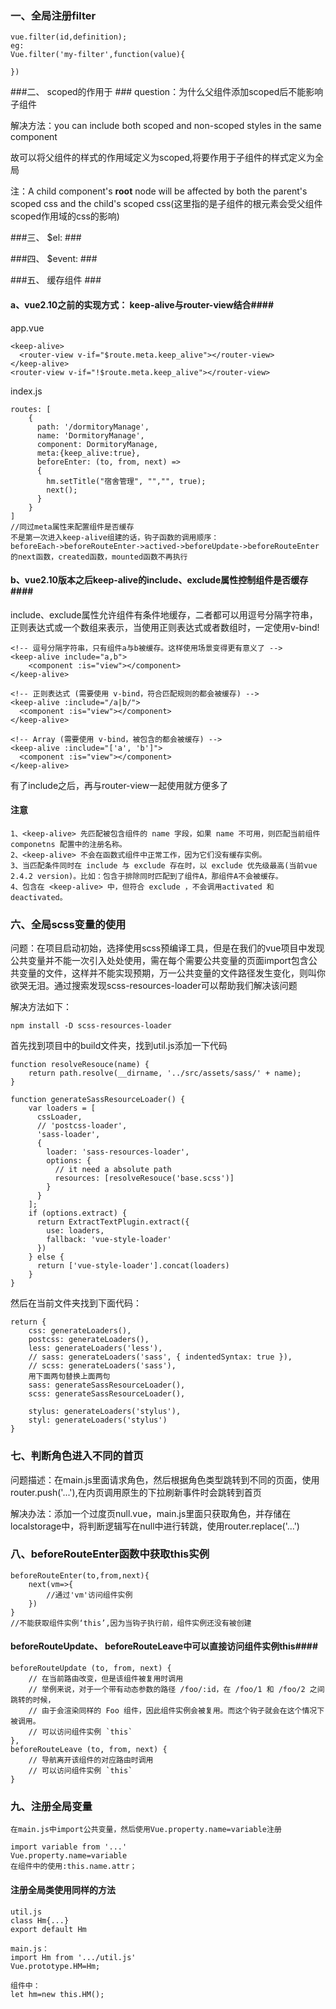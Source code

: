 ### 一、全局注册filter ###
    vue.filter(id,definition);
	eg:	 
	Vue.filter('my-filter',function(value){
	
	})

###二、 scoped的作用于 ###
question：为什么父组件添加scoped后不能影响子组件
   
解决方法：you can	include both scoped and non-scoped styles in the same component  

故可以将父组件的样式的作用域定义为scoped,将要作用于子组件的样式定义为全局

注：A child component's **root** node will be affected by both the parent's scoped css and the child's scoped css(这里指的是子组件的根元素会受父组件scoped作用域的css的影响)

###三、 $el: ###

###四、 $event: ###

###五、 缓存组件 ###
#### a、vue2.10之前的实现方式： keep-alive与router-view结合####
app.vue  

	<keep-alive>  
      <router-view v-if="$route.meta.keep_alive"></router-view>
    </keep-alive>
    <router-view v-if="!$route.meta.keep_alive"></router-view>

index.js  
	
	routes: [
	    {
	      path: '/dormitoryManage',
	      name: 'DormitoryManage',
	      component: DormitoryManage,
	      meta:{keep_alive:true},
	      beforeEnter: (to, from, next) =>
	      {
	        hm.setTitle("宿舍管理", "","", true);
	        next();
	      }
	    }
	]
	//同过meta属性来配置组件是否缓存
	不是第一次进入keep-alive组建的话，钩子函数的调用顺序：
	beforeEach->beforeRouteEnter->actived->beforeUpdate->beforeRouteEnter的next函数，created函数，mounted函数不再执行

#### b、vue2.10版本之后keep-alive的include、exclude属性控制组件是否缓存####
include、exclude属性允许组件有条件地缓存，二者都可以用逗号分隔字符串，正则表达式或一个数组来表示，当使用正则表达式或者数组时，一定使用v-bind! 	

	<!-- 逗号分隔字符串，只有组件a与b被缓存。这样使用场景变得更有意义了 -->
	<keep-alive include="a,b">
  		<component :is="view"></component>
	</keep-alive>

	<!-- 正则表达式 (需要使用 v-bind，符合匹配规则的都会被缓存) -->
	<keep-alive :include="/a|b/">
	  <component :is="view"></component>
	</keep-alive>

	<!-- Array (需要使用 v-bind，被包含的都会被缓存) -->
	<keep-alive :include="['a', 'b']">
	  <component :is="view"></component>
	</keep-alive>
有了include之后，再与router-view一起使用就方便多了
#### 注意 ####
	1、<keep-alive> 先匹配被包含组件的 name 字段，如果 name 不可用，则匹配当前组件 componetns 配置中的注册名称。
	2、<keep-alive> 不会在函数式组件中正常工作，因为它们没有缓存实例。
	3、当匹配条件同时在 include 与 exclude 存在时，以 exclude 优先级最高(当前vue 2.4.2 version)。比如：包含于排除同时匹配到了组件A，那组件A不会被缓存。
	4、包含在 <keep-alive> 中，但符合 exclude ，不会调用activated 和 deactivated。

### 六、全局scss变量的使用 ###
问题：在项目启动初始，选择使用scss预编译工具，但是在我们的vue项目中发现公共变量并不能一次引入处处使用，需在每个需要公共变量的页面import包含公共变量的文件，这样并不能实现预期，万一公共变量的文件路径发生变化，则叫你欲哭无泪。通过搜索发现scss-resources-loader可以帮助我们解决该问题 
 
解决方法如下：  

	npm install -D scss-resources-loader  
首先找到项目中的build文件夹，找到util.js添加一下代码
	
	function resolveResouce(name) {
    	return path.resolve(__dirname, '../src/assets/sass/' + name);
  	}

  	function generateSassResourceLoader() {
	    var loaders = [
	      cssLoader,
	      // 'postcss-loader',
	      'sass-loader',
	      {
	        loader: 'sass-resources-loader',
	        options: {
	          // it need a absolute path
	          resources: [resolveResouce('base.scss')]
	        }
	      }
	    ];
	    if (options.extract) {
	      return ExtractTextPlugin.extract({
	        use: loaders,
	        fallback: 'vue-style-loader'
	      })
	    } else {
	      return ['vue-style-loader'].concat(loaders)
	    }
  	}
然后在当前文件夹找到下面代码：

	return {
	    css: generateLoaders(),
	    postcss: generateLoaders(),
	    less: generateLoaders('less'),
	   	// sass: generateLoaders('sass', { indentedSyntax: true }),
	    // scss: generateLoaders('sass'),
		用下面两句替换上面两句
	    sass: generateSassResourceLoader(),
	    scss: generateSassResourceLoader(),
		
	    stylus: generateLoaders('stylus'),
	    styl: generateLoaders('stylus')
	}

### 七、判断角色进入不同的首页 ###
问题描述：在main.js里面请求角色，然后根据角色类型跳转到不同的页面，使用router.push('...'),在内页调用原生的下拉刷新事件时会跳转到首页
  
解决办法：添加一个过度页null.vue，main.js里面只获取角色，并存储在localstorage中，将判断逻辑写在null中进行转跳，使用router.replace('...')  

### 八、beforeRouteEnter函数中获取this实例 ###

	beforeRouteEnter(to,from,next){
		next(vm=>{
			//通过'vm'访问组件实例
		})
	}
	//不能获取组件实例‘this’,因为当钩子执行前，组件实例还没有被创建

#### beforeRouteUpdate、 beforeRouteLeave中可以直接访问组件实例this####

	beforeRouteUpdate (to, from, next) {
	    // 在当前路由改变，但是该组件被复用时调用
	    // 举例来说，对于一个带有动态参数的路径 /foo/:id，在 /foo/1 和 /foo/2 之间跳转的时候，
	    // 由于会渲染同样的 Foo 组件，因此组件实例会被复用。而这个钩子就会在这个情况下被调用。
	    // 可以访问组件实例 `this`
  	},
  	beforeRouteLeave (to, from, next) {
	    // 导航离开该组件的对应路由时调用
	    // 可以访问组件实例 `this`
  	}  

### 九、注册全局变量 ###
	在main.js中import公共变量，然后使用Vue.property.name=variable注册

	import variable from '...'
	Vue.property.name=variable
	在组件中的使用:this.name.attr；
#### 注册全局类使用同样的方法 ####
	util.js
	class Hm{...}
	export default Hm

	main.js：
	import Hm from '.../util.js'
	Vue.prototype.HM=Hm;

	组件中：
	let hm=new this.HM();
	


	
	
